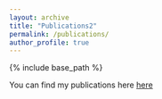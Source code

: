 ```yaml
---
layout: archive
title: "Publications2"
permalink: /publications/
author_profile: true
---
```

{% include base_path %}

You can find my publications here [here](https://arxiv.org/a/navarroalsina_a_1.html)
